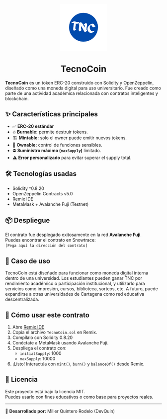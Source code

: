 <p align="center">
  <img src="./Simbolo.svg" alt="TecnoCoin Logo" width="150"/>
</p>

<h1 align="center">TecnoCoin</h1>

**TecnoCoin** es un token ERC-20 construido con Solidity y OpenZeppelin, diseñado como una moneda digital para uso universitario. Fue creado como parte de una actividad académica relacionada con contratos inteligentes y blockchain.

## ✨ Características principales

- ✅ **ERC-20 estándar**
- 🔥 **Burnable:** permite destruir tokens.
- 🏗️ **Mintable:** solo el owner puede emitir nuevos tokens.
- 🔐 **Ownable:** control de funciones sensibles.
- ⛔ **Suministro máximo (`maxSupply`)** limitado.
- ⚠️ **Error personalizado** para evitar superar el supply total.

## 🛠️ Tecnologías usadas

- Solidity ^0.8.20
- OpenZeppelin Contracts v5.0
- Remix IDE
- MetaMask + Avalanche Fuji (Testnet)

## 📦 Despliegue

El contrato fue desplegado exitosamente en la red **Avalanche Fuji**.  
Puedes encontrar el contrato en Snowtrace:  
`[Pega aquí la dirección del contrato]`

## 🧠 Caso de uso

TecnoCoin está diseñado para funcionar como moneda digital interna dentro de una universidad. Los estudiantes pueden ganar TNC por rendimiento académico o participación institucional, y utilizarlo para servicios como impresión, cursos, biblioteca, sorteos, etc. A futuro, puede expandirse a otras universidades de Cartagena como red educativa descentralizada.

## 🚀 Cómo usar este contrato

1. Abre [Remix IDE](https://remix.ethereum.org/)
2. Copia el archivo `TecnoCoin.sol` en Remix.
3. Compílalo con Solidity 0.8.20
4. Conéctate a MetaMask usando Avalanche Fuji.
5. Despliega el contrato con:
   - `initialSupply`: 1000
   - `maxSupply`: 10000
6. ¡Listo! Interactúa con `mint()`, `burn()` y `balanceOf()` desde Remix.

## 📝 Licencia

Este proyecto está bajo la licencia MIT.  
Puedes usarlo con fines educativos o como base para proyectos reales.

---

📍 **Desarrollado por:** Miller Quintero Rodelo (DevQuin)
